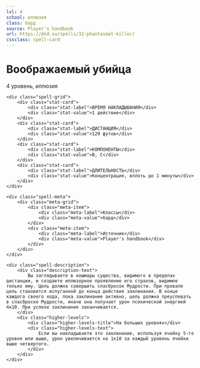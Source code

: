 ```yaml
---
lvl: 4
school: иллюзия
class: бард
source: Player's handbook
url: https://dnd.su/spells/32-phantasmal-killer/
cssclass: spell-card
---
```


<div class="spell-container">
    <div class="spell-header">
        <h1 class="spell-name">Воображаемый убийца</h1>
        <div class="spell-level">4 уровень, иллюзия</div>
    </div>
    
    <div class="spell-grid">
        <div class="stat-card">
            <div class="stat-label">ВРЕМЯ НАКЛАДЫВАНИЯ</div>
            <div class="stat-value">1 действие</div>
        </div>
        <div class="stat-card">
            <div class="stat-label">ДИСТАНЦИЯ</div>
            <div class="stat-value">120 футов</div>
        </div>
        <div class="stat-card">
            <div class="stat-label">КОМПОНЕНТЫ</div>
            <div class="stat-value">В, С</div>
        </div>
        <div class="stat-card">
            <div class="stat-label">ДЛИТЕЛЬНОСТЬ</div>
            <div class="stat-value">Концентрация, вплоть до 1 минуты</div>
        </div>
    </div>
    
    <div class="spell-meta">
        <div class="meta-grid">
            <div class="meta-item">
                <div class="meta-label">Классы</div>
                <div class="meta-value">бард</div>
            </div>
            <div class="meta-item">
                <div class="meta-label">Источник</div>
                <div class="meta-value">Player's handbook</div>
            </div>
        </div>
    </div>
    
    <div class="spell-description">
        <div class="description-text">
            Вы заглядываете в кошмары существа, видимого в пределах дистанции, и создаете иллюзорное проявление его страхов, видимое только ему. Цель должна совершить спасбросок Мудрости. При провале цель становится испуганной до конца действия заклинания. В конце каждого своего хода, пока заклинание активно, цель должна преуспевать в спасброске Мудрости, иначе она получает урон психической энергией 4к10. При успехе заклинание заканчивается.
        </div>
        <div class="higher-levels">
            <div class="higher-levels-title">На больших уровнях</div>
            <div class="higher-levels-text">
                Если вы накладываете это заклинание, используя ячейку 5-го уровня или выше, урон увеличивается на 1к10 за каждый уровень ячейки выше четвертого.
            </div>
        </div>
    </div>
</div>